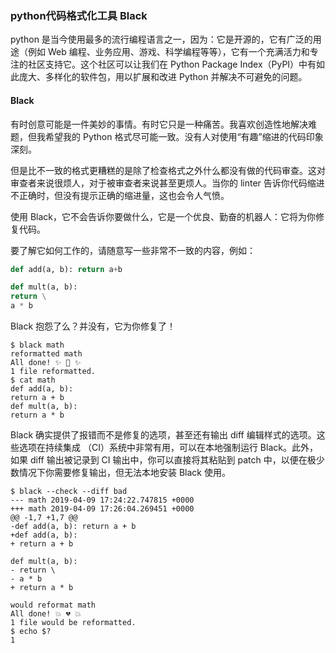 ### python代码格式化工具 Black

python 是当今使用最多的流行编程语言之一，因为：它是开源的，它有广泛的用途（例如 Web 编程、业务应用、游戏、科学编程等等），它有一个充满活力和专注的社区支持它。这个社区可以让我们在 Python Package Index（PyPI）中有如此庞大、多样化的软件包，用以扩展和改进 Python 并解决不可避免的问题。

#### Black
有时创意可能是一件美妙的事情。有时它只是一种痛苦。我喜欢创造性地解决难题，但我希望我的 Python 格式尽可能一致。没有人对使用“有趣”缩进的代码印象深刻。

但是比不一致的格式更糟糕的是除了检查格式之外什么都没有做的代码审查。这对审查者来说很烦人，对于被审查者来说甚至更烦人。当你的 linter 告诉你代码缩进不正确时，但没有提示正确的缩进量，这也会令人气愤。

使用 Black，它不会告诉你要做什么，它是一个优良、勤奋的机器人：它将为你修复代码。

要了解它如何工作的，请随意写一些非常不一致的内容，例如：
```python
def add(a, b): return a+b

def mult(a, b):
return \
a * b
```

Black 抱怨了么？并没有，它为你修复了！
```shell
$ black math
reformatted math
All done! ✨ 🍰 ✨
1 file reformatted.
$ cat math
def add(a, b):
return a + b
def mult(a, b):
return a * b
```

Black 确实提供了报错而不是修复的选项，甚至还有输出 diff 编辑样式的选项。这些选项在持续集成 （CI）系统中非常有用，可以在本地强制运行 Black。此外，如果 diff 输出被记录到 CI 输出中，你可以直接将其粘贴到 patch 中，以便在极少数情况下你需要修复输出，但无法本地安装 Black 使用。
```shell
$ black --check --diff bad
--- math 2019-04-09 17:24:22.747815 +0000
+++ math 2019-04-09 17:26:04.269451 +0000
@@ -1,7 +1,7 @@
-def add(a, b): return a + b
+def add(a, b):
+ return a + b

def mult(a, b):
- return \
- a * b
+ return a * b

would reformat math
All done! 💥 💔 💥
1 file would be reformatted.
$ echo $?
1
```
